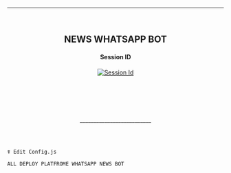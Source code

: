 <br><br>

---
<br>

<h2 align="center">NEWS WHATSAPP BOT
</h2>
 
<h4 align="center"> Session ID
</h4>

</p> 
<p align="center" >
<a href='https://pair-web-public.koyeb.app/' target="_blank"><img alt='Session Id' src='https://img.shields.io/badge/Get%20Session%20id-8A2BE2'/></a>
<p align="center" >
    <br>
</p>
<br>
<p align="center" >
    <br>
    __________________________
    <br>
</p>
</details>

<br>

```

☤ Edit Config.js

ALL DEPLOY PLATFROME WHATSAPP NEWS BOT
```
